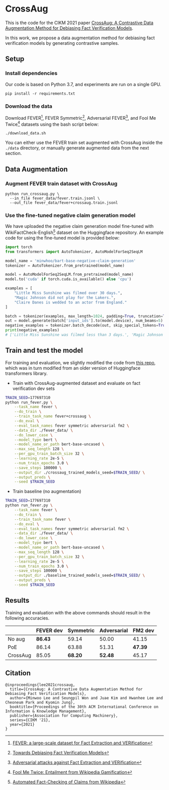 # CrossAug
This is the code for the CIKM 2021 paper [CrossAug: A Contrastive Data Augmentation Method for Debiasing Fact Verification Models](https://arxiv.org/abs/2109.15107).

In this work, we propose a data augmentation method for debiasing fact verification models by generating contrastive samples.

## Setup

### Install dependencies

Our code is based on Python 3.7, and experiments are run on a single GPU.

```
pip install -r requirements.txt
```

### Download the data

Download FEVER[^1], FEVER Symmetric[^2], Adversarial FEVER[^3], and Fool Me Twice[^4] datasets using the bash script below:

```
./download_data.sh
```

You can either use the FEVER train set augmented with CrossAug inside the `./data` directory, or manually generate augmented data from the next section.


## Data Augmentation
### Augment FEVER train dataset with CrossAug

```
python run_crossaug.py \
  --in_file fever_data/fever.train.jsonl \
  --out_file fever_data/fever+crossaug.train.jsonl
```

### Use the fine-tuned negative claim generation model

We have uploaded the negative claim generation model fine-tuned with WikiFactCheck-English[^5] dataset on the Huggingface repository.
An example code for using the fine-tuned model is provided below:

```python
import torch
from transformers import AutoTokenizer, AutoModelForSeq2SeqLM

model_name = 'minwhoo/bart-base-negative-claim-generation'
tokenizer = AutoTokenizer.from_pretrained(model_name)

model = AutoModelForSeq2SeqLM.from_pretrained(model_name)
model.to('cuda' if torch.cuda.is_available() else 'cpu')

examples = [
    "Little Miss Sunshine was filmed over 30 days.",
    "Magic Johnson did not play for the Lakers.",
    "Claire Danes is wedded to an actor from England."
]

batch = tokenizer(examples, max_length=1024, padding=True, truncation=True, return_tensors="pt")
out = model.generate(batch['input_ids'].to(model.device), num_beams=5)
negative_examples = tokenizer.batch_decode(out, skip_special_tokens=True)
print(negative_examples)
# ['Little Miss Sunshine was filmed less than 3 days.', 'Magic Johnson played for the Lakers.', 'Claire Danes is married to an actor from France.']
```

## Train and test the model

For training and evaluation, we slightly modified the code from [this repo](https://github.com/TalSchuster/pytorch-transformers), which was in turn modified from an older version of Huggingface transformers library.

- Train with CrossAug-augmented dataset and evaluate on fact verification dev sets
```bash
TRAIN_SEED=177697310
python run_fever.py \
    --task_name fever \
    --do_train \
    --train_task_name fever+crossaug \
    --do_eval \
    --eval_task_names fever symmetric adversarial fm2 \
    --data_dir ./fever_data/ \
    --do_lower_case \
    --model_type bert \
    --model_name_or_path bert-base-uncased \
    --max_seq_length 128 \
    --per_gpu_train_batch_size 32 \
    --learning_rate 2e-5 \
    --num_train_epochs 3.0 \
    --save_steps 100000 \
    --output_dir ./crossaug_trained_models_seed=$TRAIN_SEED/ \
    --output_preds \
    --seed $TRAIN_SEED
```

- Train baseline (no augmentation)
```bash
TRAIN_SEED=177697310
python run_fever.py \
    --task_name fever \
    --do_train \
    --train_task_name fever \
    --do_eval \
    --eval_task_names fever symmetric adversarial fm2 \
    --data_dir ./fever_data/ \
    --do_lower_case \
    --model_type bert \
    --model_name_or_path bert-base-uncased \
    --max_seq_length 128 \
    --per_gpu_train_batch_size 32 \
    --learning_rate 2e-5 \
    --num_train_epochs 3.0 \
    --save_steps 100000 \
    --output_dir ./baseline_trained_models_seed=$TRAIN_SEED/ \
    --output_preds \
    --seed $TRAIN_SEED
```

## Results

Training and evaluation with the above commands should result in the following accuracies.

|          | FEVER dev | Symmetric | Adversarial | FM2 dev   |
|----------|-----------|-----------|-------------|-----------|
| No aug   | **86.43** | 59.14     | 50.00       | 41.15     |
| PoE      | 86.14     | 63.88     | 51.31       | **47.39** |
| CrossAug | 85.05     | **68.20** | **52.48**   | 45.17     |


## Citation
```
@inproceedings{lee2021crossaug,
  title={CrossAug: A Contrastive Data Augmentation Method for Debiasing Fact Verification Models},
  author={Minwoo Lee and Seungpil Won and Juae Kim and Hwanhee Lee and Cheoneum Park and Kyomin Jung},
  booktitle={Proceedings of the 30th ACM International Conference on Information & Knowledge Management},
  publisher={Association for Computing Machinery},
  series={CIKM '21},
  year={2021}
}
```

[^1]: [FEVER: a large-scale dataset for Fact Extraction and VERification](https://arxiv.org/abs/1803.05355)
[^2]: [Towards Debiasing Fact Verification Models](https://arxiv.org/abs/1908.05267)
[^3]: [Adversarial attacks against Fact Extraction and VERification](https://arxiv.org/abs/1903.05543)
[^4]: [Fool Me Twice: Entailment from Wikipedia Gamification](https://arxiv.org/abs/2104.04725)
[^5]: [Automated Fact-Checking of Claims from Wikipedia](https://aclanthology.org/2020.lrec-1.849/)
